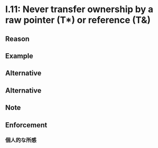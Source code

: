 # I.11: Never transfer ownership by a raw pointer (T*) or reference (T&)

## Reason

## Example

## Alternative

## Alternative

## Note

## Enforcement

### 個人的な所感
